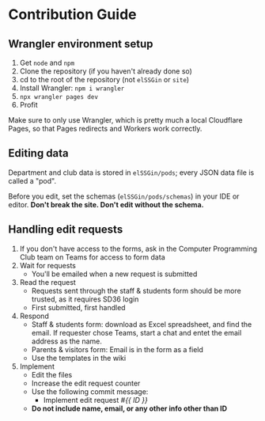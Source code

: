 # Contribution Guide
## Wrangler environment setup

1. Get `node` and `npm`
2. Clone the repository (if you haven't already done so)
3. cd to the root of the repository (not `elSSGin` or `site`)
4. Install Wrangler: `npm i wrangler`
5. `npx wrangler pages dev`
6. Profit

Make sure to only use Wrangler, which is pretty much a local Cloudflare Pages, so that Pages redirects and Workers work correctly.

## Editing data
Department and club data is stored in `elSSGin/pods`; every JSON data file is called a "pod".

Before you edit, set the schemas (`elSSGin/pods/schemas`) in your IDE or editor. **Don't break the site. Don't edit without the schema.**

## Handling edit requests
1. If you don't have access to the forms, ask in the Computer Programming Club team on Teams for access to form data
2. Wait for requests
   - You'll be emailed when a new request is submitted
3. Read the request
   - Requests sent through the staff & students form should be more trusted, as it requires SD36 login
   - First submitted, first handled
4. Respond
   - Staff & students form: download as Excel spreadsheet, and find the email. If requester chose Teams, start a chat and entet the email address as the name.
   - Parents & visitors form: Email is in the form as a field
   - Use the templates in the wiki
5. Implement
   - Edit the files
   - Increase the edit request counter
   - Use the following commit message:
     - Implement edit request #_{{ ID }}_
   - **Do not include name, email, or any other info other than ID**